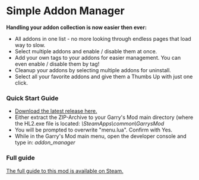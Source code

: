 # Simple Addon Manager

**Handling your addon collection is now easier then ever:**

- All addons in one list - no more looking through endless pages that load way to slow.
- Select multiple addons and enable / disable them at once.
- Add your own tags to your addons for easier management. You can even enable / disable them by tag!
- Cleanup your addons by selecting multiple addons for uninstall.
- Select all your favorite addons and give them a Thumbs Up with just one click.


### Quick Start Guide ###

- [Download the latest release here.](https://github.com/LibertyForce-Gmod/Simple-Addon-Manager/releases/latest)
- Either extract the ZIP-Archive to your Garry's Mod main directory (where the HL2.exe file is located:
_<your Steam dir>\SteamApps\common\GarrysMod_
- You will be prompted to overwrite "menu.lua". Confirm with Yes.
- While in the Garry's Mod main menu, open the developer console and type in: _addon_manager_


### Full guide ###

[The full guide to this mod is available on Steam.](http://steamcommunity.com/sharedfiles/filedetails/?id=624173012)
